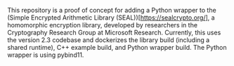 This repository is a proof of concept for adding a Python wrapper to the (Simple Encrypted Arithmetic Library (SEAL))[https://sealcrypto.org/], a homomorphic encryption library, developed by researchers in the Cryptography Research Group at Microsoft Research. Currently, this uses the version 2.3 codebase and dockerizes the library build (including a shared runtime), C++ example build, and Python wrapper build. The Python wrapper is using pybind11.
